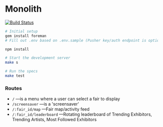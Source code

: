 # Monolith

[![Build Status](https://travis-ci.org/artsy/monolith.svg?branch=master)](https://travis-ci.org/artsy/monolith)

```bash
# Initial setup
gem install foreman
# Fill out .env based on .env.sample (Pusher key/auth endpoint is optional)

npm install

# Start the development server
make s

# Run the specs
make test
```

### Routes

* `/` —is a menu where a user can select a fair to display
* `/screensaver` —is a 'screensaver'
* `/:fair_id/map` —Fair map/activity feed
* `/:fair_id/leaderboard` —Rotating leaderboard of Trending Exhibitors, Trending Artists, Most Followed Exhibitors
